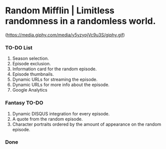 # Random Mifflin | Limitless randomness in a randomless world.

(https://media.giphy.com/media/y5yzypjVc9u3S/giphy.gif)

### TO-DO List
1. Season selection.
2. Episode exclusion.
3. Information card for the random episode.
4. Episode thumbnails.
5. Dynamic URLs for streaming the episode.
6. Dynamic URLs for more info about the episode.
7. Google Analytics

### Fantasy TO-DO
1. Dynamic DISQUS integration for every episode.
2. A quote from the random episode.
3. Character portraits ordered by the amount of appearance on the random episode.


### Done
